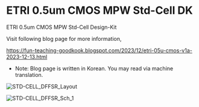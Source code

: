# ETRI 0.5um CMOS MPW Std-Cell DK
ETRI 0.5um CMOS MPW Std-Cell Design-Kit

Visit following blog page for more information,

https://fun-teaching-goodkook.blogspot.com/2023/12/etri-05u-cmos-v1a-2023-12-13.html

* Note: Blog page is written in Korean. You may read via machine translation.

![STD-CELL_DFFSR_Layout](https://github.com/GoodKook/ETRI-0.5um-CMOS-MPW-Std-Cell-DK/assets/162967523/c59015a0-d943-4486-bb6c-dc7de91065b1)

![STD-CELL_DFFSR_Sch_1](https://github.com/GoodKook/ETRI-0.5um-CMOS-MPW-Std-Cell-DK/assets/162967523/a6d93666-142b-40f1-a1db-4e1213d0392a)
